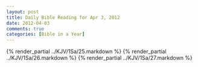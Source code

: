 ```yaml
---
layout: post
title: Daily Bible Reading for Apr 3, 2012
date: 2012-04-03
comments: true
categories: [Bible in a Year]
---
```

{% render_partial ../KJV/1Sa/25.markdown %}
{% render_partial ../KJV/1Sa/26.markdown %}
{% render_partial ../KJV/1Sa/27.markdown %}
